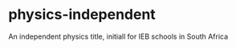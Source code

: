 physics-independent
===================

An independent physics title, initiall for IEB schools in South Africa
